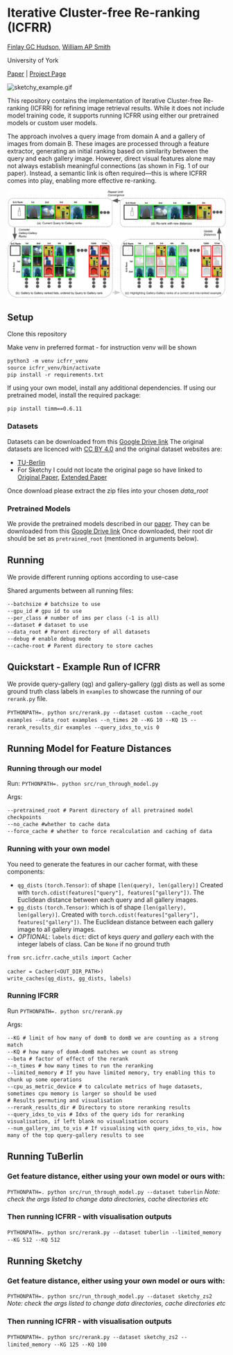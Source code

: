 # Iterative Cluster-free Re-ranking (ICFRR)

[Finlay GC Hudson](https://finlay-hudson.github.io), [William AP Smith](https://www-users.york.ac.uk/~waps101/)

University of York

[Paper](https://arxiv.org/abs/2303.17703) | [Project Page](https://finlay-hudson.github.io/icfrr/)

![sketchy_example.gif](assets/sketchy_example.gif)

This repository contains the implementation of Iterative Cluster-free Re-ranking (ICFRR) for refining image retrieval
results. While it does not include model training code, it supports running ICFRR using either our pretrained models or
custom user models.

The approach involves a query image from domain A and a gallery of images from domain B. These images are processed
through a feature extractor, generating an initial ranking based on similarity between the query and each gallery image.
However, direct visual features alone may not always establish meaningful connections (as shown in Fig. 1 of our paper).
Instead, a semantic link is often required—this is where ICFRR comes into play, enabling more effective re-ranking.

![explainer](assets/explainer.png)

## Setup

Clone this repository

Make venv in preferred format - for instruction venv will be shown

```
python3 -m venv icfrr_venv
source icfrr_venv/bin/activate
pip install -r requirements.txt
```

If using your own model, install any additional dependencies. If using our pretrained model, install the required
package:

```
pip install timm==0.6.11
```

### Datasets

Datasets can be downloaded from
this [Google Drive link](https://drive.google.com/drive/folders/1eOtrb6b2TH8ljk-usCFOIixlx36HQYz0?usp=sharing)
The original datasets are licenced with [CC BY 4.0](https://creativecommons.org/licenses/by/4.0/) and the original
dataset websites are:

- [TU-Berlin](https://cybertron.cg.tu-berlin.de/eitz/projects/classifysketch/)
- For Sketchy I could not locate the original page so have linked
  to [Original Paper](https://dl.acm.org/doi/10.1145/2897824.2925954), [Extended Paper](https://ieeexplore.ieee.org/document/8099730)

Once download please extract the zip files into your chosen _data_root_

### Pretrained Models

We provide the pretrained models described in our [paper](https://arxiv.org/abs/2303.17703).
They can be downloaded from
this [Google Drive link](https://drive.google.com/drive/folders/1Uu-Y9ew6QVBw8BjJhaH-IgnXRSEUSH7g?usp=sharing)
Once downloaded, their root dir should be set as `pretrained_root` (mentioned in arguments below).

## Running

We provide different running options according to use-case

Shared arguments between all running files:

```
--batchsize # batchsize to use
--gpu_id # gpu id to use
--per_class # number of ims per class (-1 is all)
--dataset # dataset to use
--data_root # Parent directory of all datasets
--debug # enable debug mode
--cache-root # Parent directory to store caches
```

## Quickstart - Example Run of ICFRR

We provide query-gallery (qg) and gallery-gallery (gg) dists as well as some ground truth class labels in `examples` to
showcase the running of our `rerank.py` file.

`PYTHONPATH=. python src/rerank.py --dataset custom --cache_root examples --data_root examples --n_times 20 --KG 10 --KQ 15 --rerank_results_dir examples --query_idxs_to_vis 0`

## Running Model for Feature Distances

### Running through our model

Run: `PYTHONPATH=. python src/run_through_model.py`

Args:

```
--pretrained_root # Parent directory of all pretrained model checkpoints
--no_cache #whether to cache data
--force_cache # whether to force recalculation and caching of data
```

### Running with your own model

You need to generate the features in our cacher format, with these components:

- `qg_dists` `(torch.Tensor)`: of shape `[len(query), len(gallery)]` Created
  with `torch.cdist(features["query"], features["gallery"])`. The Euclidean distance between each query and all gallery
  images.
- `gg_dists` `(torch.Tensor)`: which is of shape `[len(gallery), len(gallery)]`. Created
  with `torch.cdist(features["gallery"], features["gallery"])`. The Euclidean distance between each gallery image to all
  gallery images.
- _OPTIONAL_: `labels` `dict`: dict of keys _query_ and _gallery_ each with the integer labels of class. Can be `None`
  if no ground truth

```
from src.icfrr.cache_utils import Cacher

cacher = Cacher(<OUT_DIR_PATH>)
write_caches(qg_dists, gg_dists, labels)
```

### Running IFCRR

Run `PYTHONPATH=. python src/rerank.py`

Args:

```
--KG # limit of how many of domB to domB we are counting as a strong match
--KQ # how many of domA-domB matches we count as strong
--beta # factor of effect of the rerank
--n_times # how many times to run the reranking
--limited_memory # If you have limited memory, try enabling this to chunk up some operations
--cpu_as_metric_device # to calculate metrics of huge datasets, sometimes cpu memory is larger so should be used
# Results permuting and visualisation
--rerank_results_dir # Directory to store reranking results
--query_idxs_to_vis # Idxs of the query ids for reranking visualisation, if left blank no visualisation occurs
--num_gallery_ims_to_vis # If visualising with query_idxs_to_vis, how many of the top query-gallery results to see
```

## Running TuBerlin

### Get feature distance, either using your own model or ours with:

`PYTHONPATH=. python src/run_through_model.py --dataset tuberlin`
_Note: check the args listed to change data directories, cache directories etc_

### Then running ICFRR - with visualisation outputs

`PYTHONPATH=. python src/rerank.py --dataset tuberlin --limited_memory --KG 512 --KQ 512`

## Running Sketchy

### Get feature distance, either using your own model or ours with:

`PYTHONPATH=. python src/run_through_model.py --dataset sketchy_zs2`
_Note: check the args listed to change data directories, cache directories etc_

### Then running ICFRR - with visualisation outputs

`PYTHONPATH=. python src/rerank.py --dataset sketchy_zs2 --limited_memory --KG 125 --KQ 100`
